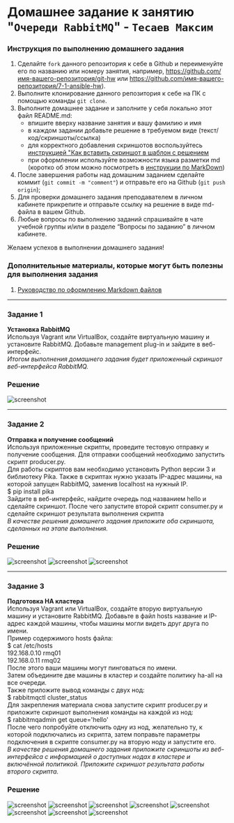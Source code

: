 # Домашнее задание к занятию "`Очереди RabbitMQ`" - `Тесаев Максим`

### Инструкция по выполнению домашнего задания

   1. Сделайте `fork` данного репозитория к себе в Github и переименуйте его по названию или номеру занятия, например, https://github.com/имя-вашего-репозитория/git-hw или  https://github.com/имя-вашего-репозитория/7-1-ansible-hw).
   2. Выполните клонирование данного репозитория к себе на ПК с помощью команды `git clone`.
   3. Выполните домашнее задание и заполните у себя локально этот файл README.md:
      - впишите вверху название занятия и вашу фамилию и имя
      - в каждом задании добавьте решение в требуемом виде (текст/код/скриншоты/ссылка)
      - для корректного добавления скриншотов воспользуйтесь [инструкцией "Как вставить скриншот в шаблон с решением](https://github.com/netology-code/sys-pattern-homework/blob/main/screen-instruction.md)
      - при оформлении используйте возможности языка разметки md (коротко об этом можно посмотреть в [инструкции  по MarkDown](https://github.com/netology-code/sys-pattern-homework/blob/main/md-instruction.md))
   4. После завершения работы над домашним заданием сделайте коммит (`git commit -m "comment"`) и отправьте его на Github (`git push origin`);
   5. Для проверки домашнего задания преподавателем в личном кабинете прикрепите и отправьте ссылку на решение в виде md-файла в вашем Github.
   6. Любые вопросы по выполнению заданий спрашивайте в чате учебной группы и/или в разделе “Вопросы по заданию” в личном кабинете.
   
Желаем успехов в выполнении домашнего задания!
   
### Дополнительные материалы, которые могут быть полезны для выполнения задания

1. [Руководство по оформлению Markdown файлов](https://gist.github.com/Jekins/2bf2d0638163f1294637#Code)

---

### Задание 1

**Установка RabbitMQ**  
Используя Vagrant или VirtualBox, создайте виртуальную машину и установите RabbitMQ. Добавьте management plug-in и зайдите в веб-интерфейс.  
*Итогом выполнения домашнего задания будет приложенный скриншот веб-интерфейса RabbitMQ.*

### Решение

![screenshot](screenshots/1.1.png)

---

### Задание 2

**Отправка и получение сообщений**  
Используя приложенные скрипты, проведите тестовую отправку и получение сообщения. Для отправки сообщений необходимо запустить скрипт producer.py.  
Для работы скриптов вам необходимо установить Python версии 3 и библиотеку Pika. Также в скриптах нужно указать IP-адрес машины, на которой запущен RabbitMQ, заменив localhost на нужный IP.  
$ pip install pika  
Зайдите в веб-интерфейс, найдите очередь под названием hello и сделайте скриншот. После чего запустите второй скрипт consumer.py и сделайте скриншот результата выполнения скрипта  
*В качестве решения домашнего задания приложите оба скриншота, сделанных на этапе выполнения.*

### Решение

![screenshot](screenshots/2.1.png)
![screenshot](screenshots/2.2.png)
![screenshot](screenshots/2.3.png)

---

### Задание 3

**Подготовка HA кластера**  
Используя Vagrant или VirtualBox, создайте вторую виртуальную машину и установите RabbitMQ. Добавьте в файл hosts название и IP-адрес каждой машины, чтобы машины могли видеть друг друга по имени.  
Пример содержимого hosts файла:  
$ cat /etc/hosts  
192.168.0.10 rmq01  
192.168.0.11 rmq02  
После этого ваши машины могут пинговаться по имени.  
Затем объедините две машины в кластер и создайте политику ha-all на все очереди.  
Также приложите вывод команды с двух нод:  
$ rabbitmqctl cluster_status  
Для закрепления материала снова запустите скрипт producer.py и приложите скриншот выполнения команды на каждой из нод:  
$ rabbitmqadmin get queue='hello'  
После чего попробуйте отключить одну из нод, желательно ту, к которой подключались из скрипта, затем поправьте параметры подключения в скрипте consumer.py на вторую ноду и запустите его.  
*В качестве решения домашнего задания приложите скриншоты из веб-интерфейса с информацией о доступных нодах в кластере и включённой политикой. Приложите скриншот результата работы второго скрипта.*

### Решение

![screenshot](screenshots/3.1.png)
![screenshot](screenshots/3.2.png)
![screenshot](screenshots/3.3.png)
![screenshot](screenshots/3.4.png)
![screenshot](screenshots/3.7.png)
![screenshot](screenshots/3.8.png)
![screenshot](screenshots/3.9.png)
![screenshot](screenshots/3.10.png)
